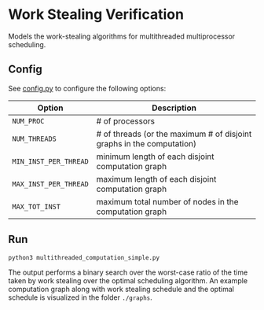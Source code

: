 # Work Stealing Verification

Models the work-stealing algorithms for multithreaded multiprocessor scheduling.

## Config

See [config.py](./config.py) to configure the following options:

| Option | Description |
|--------|-------------|
| `NUM_PROC` | # of processors |
| `NUM_THREADS` | # of threads (or the maximum # of disjoint graphs in the computation) |
| `MIN_INST_PER_THREAD` | minimum length of each disjoint computation graph | 
| `MAX_INST_PER_THREAD` | maximum length of each disjoint computation graph |
| `MAX_TOT_INST` | maximum total number of nodes in the computation graph |


## Run

```bash
python3 multithreaded_computation_simple.py
```

The output performs a binary search over the worst-case ratio of the time taken by work stealing over the optimal scheduling algorithm.
An example computation graph along with work stealing schedule and the optimal schedule is visualized in the folder `./graphs`.



